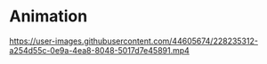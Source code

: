 # Animation


https://user-images.githubusercontent.com/44605674/228235312-a254d55c-0e9a-4ea8-8048-5017d7e45891.mp4



